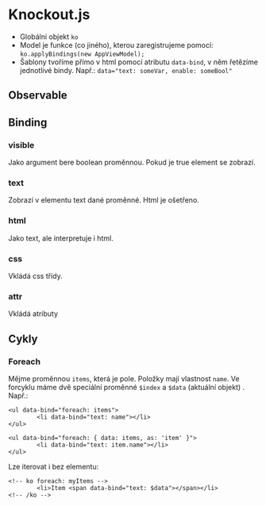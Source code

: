 # Knockout.js

* Globální objekt `ko`
* Model je funkce (co jiného), kterou zaregistrujeme pomocí: `ko.applyBindings(new AppViewModel);`
* Šablony tvoříme přímo v html pomocí atributu `data-bind`, v něm řetězíme jednotlivé bindy. Např.: `data="text: someVar, enable: someBool"`

## Observable

## Binding

### visible
Jako argument bere boolean proměnnou. Pokud je true element se zobrazí.

### text
Zobrazí v elementu text dané proměnné. Html je ošetřeno.

### html
Jako text, ale interpretuje i html.

### css
Vkládá css třídy.

### attr
Vkládá atributy

## Cykly

### Foreach
Mějme proměnnou `items`, která je pole. Položky mají vlastnost `name`. Ve forcyklu máme dvě speciální proměnné `$index` a `$data` (aktuální objekt) . Např.:

```
<ul data-bind="foreach: items">
        <li data-bind="text: name"></li>
</ul>
```

```
<ul data-bind="foreach: { data: items, as: 'item' }">
        <li data-bind="text: item.name"></li>
</ul>
```

Lze iterovat i bez elementu:
```
<!-- ko foreach: myItems -->
        <li>Item <span data-bind="text: $data"></span></li>
<!-- /ko -->
```

